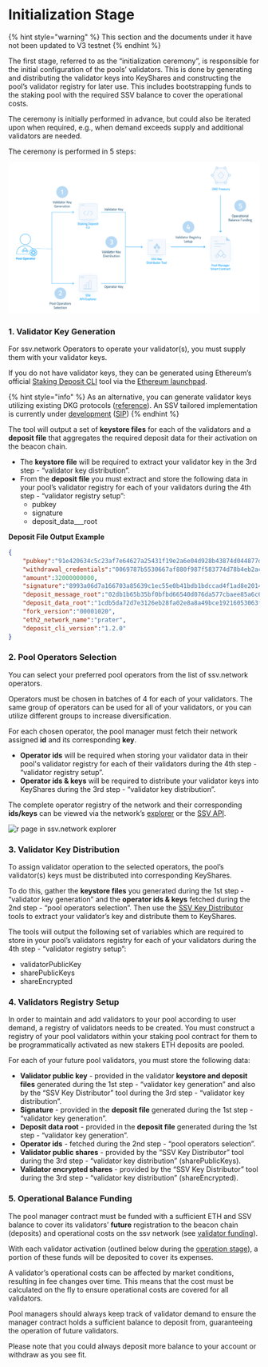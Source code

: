 # Initialization Stage

{% hint style="warning" %}
This section and the documents under it have not been updated to V3 testnet
{% endhint %}

The first stage, referred to as the “initialization ceremony”, is responsible for the initial configuration of the pools’ validators. This is done by generating and distributing the validator keys into KeyShares and constructing the pool’s validator registry for later use. This includes bootstrapping funds to the staking pool with the required SSV balance to cover the operational costs.

The ceremony is initially performed in advance, but could also be iterated upon when required, e.g., when demand exceeds supply and additional validators are needed.

The ceremony is performed in 5 steps:

![](<../../../.gitbook/assets/image (23).png>)

### 1. Validator Key Generation

For ssv.network Operators to operate your validator(s), you must supply them with your validator keys.

If you do not have validator keys, they can be generated using Ethereum’s official [Staking Deposit CLI](https://github.com/ethereum/staking-deposit-cli) tool via the [Ethereum launchpad](https://prater.launchpad.ethereum.org/en/).

{% hint style="info" %}
As an alternative, you can generate validator keys utilizing existing DKG protocols ([reference](https://github.com/ZenGo-X/awesome-tss)). An SSV tailored implementation is currently under [development](https://github.com/bloxapp/ssv-spec/tree/main/dkg) ([SIP](https://docs.google.com/document/d/1TRVUHjFyxINWW2H9FYLNL2pQoLy6gmvaI62KL\_4cREQ/edit))
{% endhint %}

The tool will output a set of **keystore files** for each of the validators and a **deposit file** that aggregates the required deposit data for their activation on the beacon chain.

* The **keystore file** will be required to extract your validator key in the 3rd step - “validator key distribution”.
* From the **deposit file** you must extract and store the following data in your pool’s validator registry for each of your validators during the 4th step - “validator registry setup”:
  * pubkey
  * signature
  * deposit\_data_\__root

**Deposit File Output Example**

```json
{
    "pubkey":"91e420634c5c23af7e64627a25431f19e2a6e04d928b43874d044877dd66173972d3bba37a42deb5b738cb29f0e7cd4d",
    "withdrawal_credentials":"0069787b5530667af880f987f583774d78b4eb2ac323fb9f41b05540a6566c04",
    "amount":32000000000,
    "signature":"8993a06d7a166703a85639c1ec55e0b41bdb1bdccad4f1ad8e20140233d1593fd50e2b47092e71d242d723e164e2fd6710e12086a47bc7dd8dd8fa6eb755663c47ae6893deea99f25765178d9bb73175506d953c2ab63939ed142e8d535b38bf",
    "deposit_message_root":"02db1b65b35bf0bfbd66540d076da577cbaee85a6c638966dee353ebe346564f",
    "deposit_data_root":"1cdb5da72d7e3126eb28fa02e8a8a49bce19216053063f35f9226f2bc085100b",
    "fork_version":"00001020",
    "eth2_network_name":"prater",
    "deposit_cli_version":"1.2.0"
}
```

### **2. Pool Operators Selection**

You can select your preferred pool operators from the list of ssv.network operators.

Operators must be chosen in batches of 4 for each of your validators. The same group of operators can be used for all of your validators, or you can utilize different groups to increase diversification.

For each chosen operator, the pool manager must fetch their network assigned **id** and its corresponding **key**.

* **Operator ids** will be required when storing your validator data in their pool's validator registry for each of their validators during the 4th step - “validator registry setup”.
* **Operator ids & keys** will be required to distribute your validator keys into KeyShares during the 3rd step - “validator key distribution”.

The complete operator registry of the network and their corresponding **ids/keys** can be viewed via the network’s [explorer](https://explorer.ssv.network/operators) or the [SSV API](https://api.ssv.network/documentation/#/).

![r page in ssv.network explorer](https://lh3.googleusercontent.com/CHHcIl7\_W0IdPfoXDSHiJT-hwOLkQosukFAnbVLqyHXVaopHoAV74EMi7BrP4SQCaGN10D-V6sOLXqbW6A2b0r90IqVuoRhNJRG2ZH9VH-uu-o3rMR9itnffair5l2JQVZRLb-ljz-G2pF98og)

### 3. Validator Key Distribution

To assign validator operation to the selected operators, the pool’s validator(s) keys must be distributed into corresponding KeyShares.

To do this, gather the **keystore files** you generated during the 1st step - “validator key generation” and the **operator ids & keys** fetched during the 2nd step - “pool operators selection”. Then use the [SSV Key Distributor](../../tools/ssv-key-distributor.md) tools to extract your validator’s key and distribute them to KeyShares.

The tools will output the following set of variables which are required to store in your pool’s validators registry for each of your validators during the 4th step - “validator registry setup”:

* validatorPublicKey
* sharePublicKeys
* shareEncrypted

### 4. Validators Registry Setup

In order to maintain and add validators to your pool according to user demand, a registry of validators needs to be created. You must construct a registry of your pool validators within your staking pool contract for them to be programmatically activated as new stakers ETH deposits are pooled.

For each of your future pool validators, you must store the following data:

* **Validator public key** - provided in the validator **keystore and deposit files** generated during the 1st step - “validator key generation” and also by the “SSV Key Distributor” tool during the 3rd step - “validator key distribution”.&#x20;
* **Signature** - provided in the **deposit file** generated during the 1st step - “validator key generation”.
* **Deposit data root** - provided in the **deposit file** generated during the 1st step - “validator key generation”.
* **Operator ids** - fetched during the 2nd step - “pool operators selection”.
* **Validator public shares** - provided by the “SSV Key Distributor” tool during the 3rd step - “validator key distribution” (sharePublicKeys).
* **Validator encrypted shares** - provided by the “SSV Key Distributor” tool during the 3rd step - “validator key distribution” (shareEncrypted).

### 5. Operational Balance Funding

The pool manager contract must be funded with a sufficient ETH and SSV balance to cover its validators’ **future** registration to the beacon chain (deposits) and operational costs on the ssv network (see [validator funding](../../../learn/stakers/validators/validator-onboarding.md#\_kumpogh364aq)).

With each validator activation (outlined below during the [operation stage](operation-stage.md)), a portion of these funds will be deposited to cover its expenses.

A validator’s operational costs can be affected by market conditions, resulting in fee changes over time. This means that the cost must be calculated on the fly to ensure operational costs are covered for all validators.

Pool managers should always keep track of validator demand to ensure the manager contract holds a sufficient balance to deposit from, guaranteeing the operation of future validators.

Please note that you could always deposit more balance to your account or withdraw as you see fit.
